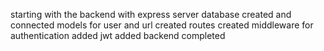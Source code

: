 starting with the backend with express server
database created and connected
models for user and url created
routes created
middleware for authentication added
jwt added
backend completed
